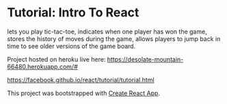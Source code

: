 # Tutorial: Intro To React

lets you play tic-tac-toe,
indicates when one player has won the game,
stores the history of moves during the game,
allows players to jump back in time to see older versions of the game board.

Project hosted on heroku live here: https://desolate-mountain-66480.herokuapp.com/#

https://facebook.github.io/react/tutorial/tutorial.html

This project was bootstrapped with [Create React App](https://github.com/facebookincubator/create-react-app).
